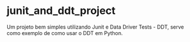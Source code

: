 # junit_and_ddt_project
Um projeto bem simples utilizando Junit e Data Driver Tests - DDT, serve como exemplo de como usar o DDT em Python.
